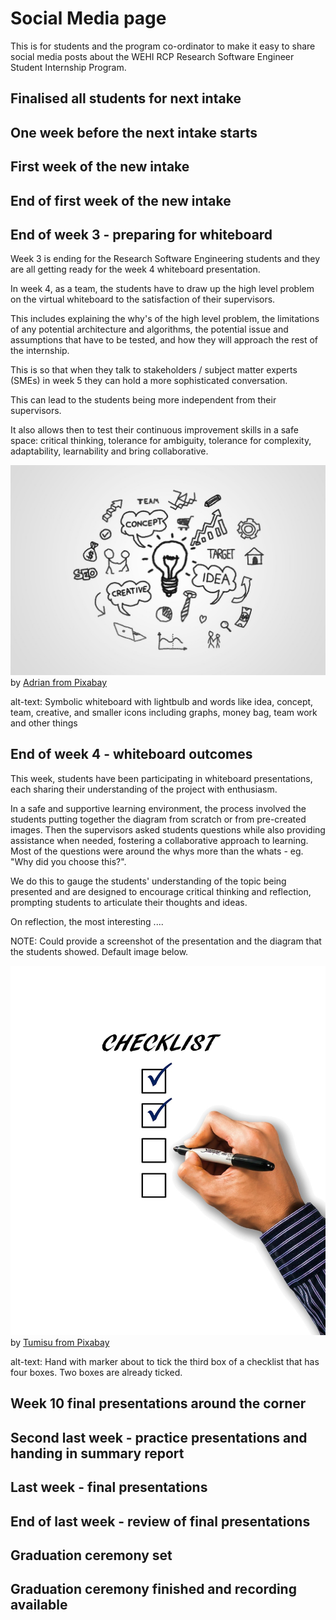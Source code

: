 # Social Media page

This is for students and the program co-ordinator to make it easy to share social media posts about the WEHI RCP Research Software Engineer Student Internship Program.


## Finalised all students for next intake



## One week before the next intake starts


## First week of the new intake


## End of first week of the new intake



## End of week 3 - preparing for whiteboard

Week 3 is ending for the Research Software Engineering students and they are all getting ready for the week 4 whiteboard presentation.

In week 4, as a team, the students have to draw up the high level problem on the virtual whiteboard to the satisfaction of their supervisors.

This includes explaining the why's of the high level problem, the limitations of any potential architecture and algorithms, the potential issue and assumptions that have to be tested, and how they will approach the rest of the internship.

This is so that when they talk to stakeholders / subject matter experts (SMEs) in week 5 they can hold a more sophisticated conversation.

This can lead to the students being more independent from their supervisors.

It also allows then to test their continuous improvement skills in a safe space: critical thinking, tolerance for ambiguity, tolerance for complexity, adaptability, learnability and bring collaborative.

![Whiteboard](/assets/whiteboard.jpeg) by [Adrian from Pixabay](https://pixabay.com/photos/whiteboard-marketing-idea-concept-4876651/)

alt-text: Symbolic whiteboard with lightbulb and words like idea, concept, team, creative, and smaller icons including graphs, money bag, team work and other things


## End of week 4 - whiteboard outcomes

This week, students have been participating in whiteboard presentations, each sharing their understanding of the project with enthusiasm.


In a safe and supportive learning environment, the process involved the students putting together the diagram from scratch or from pre-created images. Then the supervisors asked students questions while also providing assistance when needed, fostering a collaborative approach to learning. Most of the questions were around the whys more than the whats - eg. "Why did you choose this?".

We do this to gauge the students' understanding of the topic being presented and are designed to encourage critical thinking and reflection, prompting students to articulate their thoughts and ideas.

On reflection, the most interesting ....

NOTE: Could provide a screenshot of the presentation and the diagram that the students showed. Default image below.

![Half completed checklist](/assets/half-checklist.jpeg) by [Tumisu from Pixabay](https://pixabay.com/photos/checklist-list-hand-pen-business-1919292/)

alt-text: Hand with marker about to tick the third box of a checklist that has four boxes. Two boxes are already ticked.


## Week 10 final presentations around the corner


## Second last week - practice presentations and handing in summary report


## Last week - final presentations 


## End of last week - review of final presentations



## Graduation ceremony set





## Graduation ceremony finished and recording available



